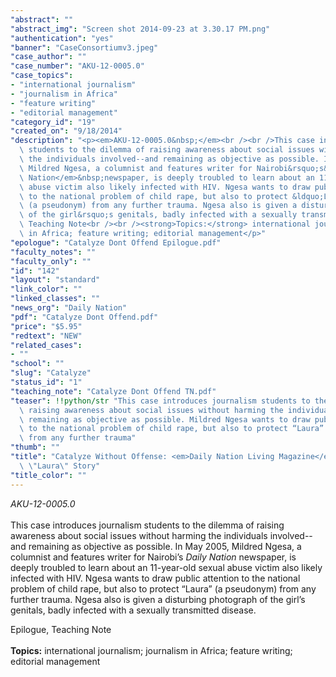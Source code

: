 ```yaml
---
"abstract": ""
"abstract_img": "Screen shot 2014-09-23 at 3.30.17 PM.png"
"authentication": "yes"
"banner": "CaseConsortiumv3.jpeg"
"case_author": ""
"case_number": "AKU-12-0005.0"
"case_topics":
- "international journalism"
- "journalism in Africa"
- "feature writing"
- "editorial management"
"category_id": "19"
"created_on": "9/18/2014"
"description": "<p><em>AKU-12-0005.0&nbsp;</em><br /><br />This case introduces journalism\
  \ students to the dilemma of raising awareness about social issues without harming\
  \ the individuals involved--and remaining as objective as possible. In May 2005,\
  \ Mildred Ngesa, a columnist and features writer for Nairobi&rsquo;s&nbsp;<em>Daily\
  \ Nation</em>&nbsp;newspaper, is deeply troubled to learn about an 11-year-old sexual\
  \ abuse victim also likely infected with HIV. Ngesa wants to draw public attention\
  \ to the national problem of child rape, but also to protect &ldquo;Laura&rdquo;\
  \ (a pseudonym) from any further trauma. Ngesa also is given a disturbing photograph\
  \ of the girl&rsquo;s genitals, badly infected with a sexually transmitted disease.</p><p>Epilogue,\
  \ Teaching Note<br /><br /><strong>Topics:</strong> international journalism; journalism\
  \ in Africa; feature writing; editorial management</p>"
"epologue": "Catalyze Dont Offend Epilogue.pdf"
"faculty_notes": ""
"faculty_only": ""
"id": "142"
"layout": "standard"
"link_color": ""
"linked_classes": ""
"news_org": "Daily Nation"
"pdf": "Catalyze Dont Offend.pdf"
"price": "$5.95"
"redtext": "NEW"
"related_cases":
- ""
"school": ""
"slug": "Catalyze"
"status_id": "1"
"teaching_note": "Catalyze Dont Offend TN.pdf"
"teaser": !!python/str "This case introduces journalism students to the dilemma of\
  \ raising awareness about social issues without harming the individuals involved--and\
  \ remaining as objective as possible. Mildred Ngesa wants to draw public attention\
  \ to the national problem of child rape, but also to protect “Laura” (a pseudonym)\
  \ from any further trauma"
"thumb": ""
"title": "Catalyze Without Offense: <em>Daily Nation Living Magazine</em> and the\
  \ \"Laura\" Story"
"title_color": ""
---
```

<p><em>AKU-12-0005.0&nbsp;</em><br /><br />This case introduces journalism students to the dilemma of raising awareness about social issues without harming the individuals involved--and remaining as objective as possible. In May 2005, Mildred Ngesa, a columnist and features writer for Nairobi&rsquo;s&nbsp;<em>Daily Nation</em>&nbsp;newspaper, is deeply troubled to learn about an 11-year-old sexual abuse victim also likely infected with HIV. Ngesa wants to draw public attention to the national problem of child rape, but also to protect &ldquo;Laura&rdquo; (a pseudonym) from any further trauma. Ngesa also is given a disturbing photograph of the girl&rsquo;s genitals, badly infected with a sexually transmitted disease.</p><p>Epilogue, Teaching Note<br /><br /><strong>Topics:</strong> international journalism; journalism in Africa; feature writing; editorial management</p>